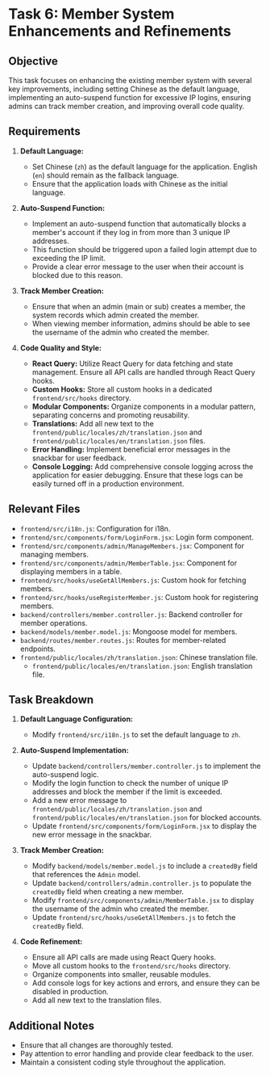 # Task 6: Member System Enhancements and Refinements

## Objective

This task focuses on enhancing the existing member system with several key
improvements, including setting Chinese as the default language, implementing an
auto-suspend function for excessive IP logins, ensuring admins can track member
creation, and improving overall code quality.

## Requirements

1. **Default Language:**
   - Set Chinese (`zh`) as the default language for the application. English
     (`en`) should remain as the fallback language.
   - Ensure that the application loads with Chinese as the initial language.

2. **Auto-Suspend Function:**
   - Implement an auto-suspend function that automatically blocks a member's
     account if they log in from more than 3 unique IP addresses.
   - This function should be triggered upon a failed login attempt due to
     exceeding the IP limit.
   - Provide a clear error message to the user when their account is blocked due
     to this reason.

3. **Track Member Creation:**
   - Ensure that when an admin (main or sub) creates a member, the system
     records which admin created the member.
   - When viewing member information, admins should be able to see the username
     of the admin who created the member.

4. **Code Quality and Style:**
   - **React Query:** Utilize React Query for data fetching and state
     management. Ensure all API calls are handled through React Query hooks.
   - **Custom Hooks:** Store all custom hooks in a dedicated
     `frontend/src/hooks` directory.
   - **Modular Components:** Organize components in a modular pattern,
     separating concerns and promoting reusability.
   - **Translations:** Add all new text to the
     `frontend/public/locales/zh/translation.json` and
     `frontend/public/locales/en/translation.json` files.
   - **Error Handling:** Implement beneficial error messages in the snackbar for
     user feedback.
   - **Console Logging:** Add comprehensive console logging across the
     application for easier debugging. Ensure that these logs can be easily
     turned off in a production environment.

## Relevant Files

- `frontend/src/i18n.js`: Configuration for i18n.
- `frontend/src/components/form/LoginForm.jsx`: Login form component.
- `frontend/src/components/admin/ManageMembers.jsx`: Component for managing
  members.
- `frontend/src/components/admin/MemberTable.jsx`: Component for displaying
  members in a table.
- `frontend/src/hooks/useGetAllMembers.js`: Custom hook for fetching members.
- `frontend/src/hooks/useRegisterMember.js`: Custom hook for registering
  members.
- `backend/controllers/member.controller.js`: Backend controller for member
  operations.
- `backend/models/member.model.js`: Mongoose model for members.
- `backend/routes/member.routes.js`: Routes for member-related endpoints.
- `frontend/public/locales/zh/translation.json`: Chinese translation file.
  - `frontend/public/locales/en/translation.json`: English translation file.

## Task Breakdown

1. **Default Language Configuration:**
   - Modify `frontend/src/i18n.js` to set the default language to `zh`.

2. **Auto-Suspend Implementation:**
   - Update `backend/controllers/member.controller.js` to implement the
     auto-suspend logic.
   - Modify the login function to check the number of unique IP addresses and
     block the member if the limit is exceeded.
   - Add a new error message to `frontend/public/locales/zh/translation.json`
     and `frontend/public/locales/en/translation.json` for blocked accounts.
   - Update `frontend/src/components/form/LoginForm.jsx` to display the new
     error message in the snackbar.

3. **Track Member Creation:**
   - Modify `backend/models/member.model.js` to include a `createdBy` field that
     references the `Admin` model.
   - Update `backend/controllers/admin.controller.js` to populate the
     `createdBy` field when creating a new member.
   - Modify `frontend/src/components/admin/MemberTable.jsx` to display the
     username of the admin who created the member.
   - Update `frontend/src/hooks/useGetAllMembers.js` to fetch the `createdBy`
     field.

4. **Code Refinement:**
   - Ensure all API calls are made using React Query hooks.
   - Move all custom hooks to the `frontend/src/hooks` directory.
   - Organize components into smaller, reusable modules.
   - Add console logs for key actions and errors, and ensure they can be
     disabled in production.
   - Add all new text to the translation files.

## Additional Notes

- Ensure that all changes are thoroughly tested.
- Pay attention to error handling and provide clear feedback to the user.
- Maintain a consistent coding style throughout the application.
